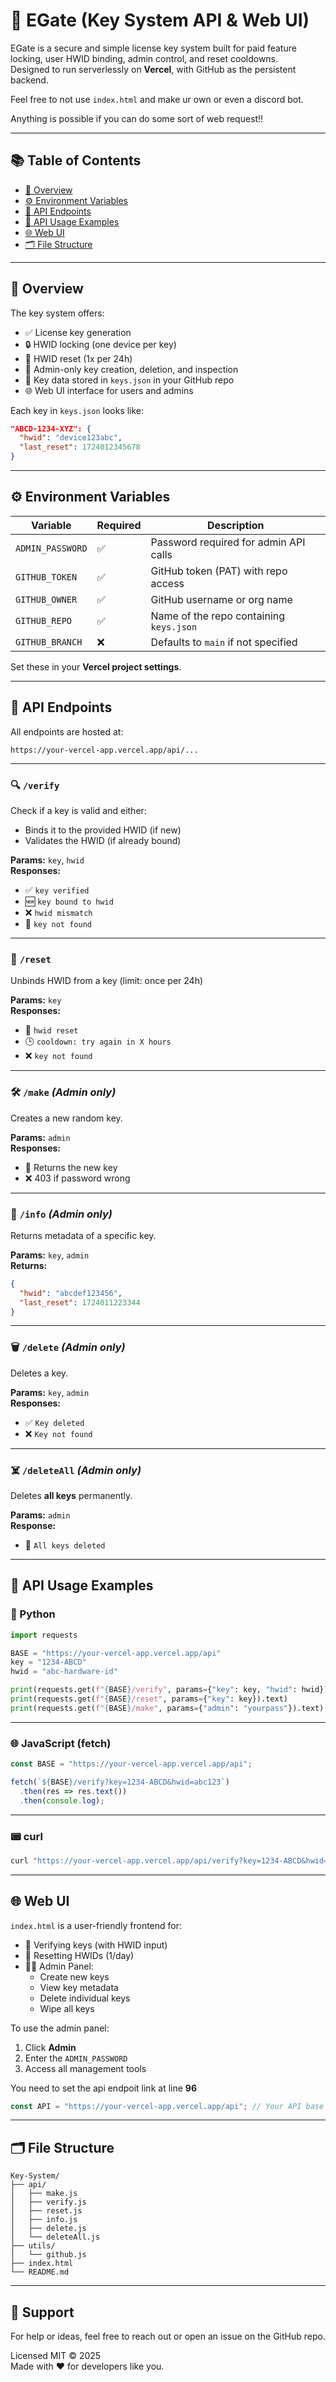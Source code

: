 # 🔐 EGate (Key System API & Web UI)

EGate is a secure and simple license key system built for paid feature locking, user HWID binding, admin control, and reset cooldowns.  
Designed to run serverlessly on **Vercel**, with GitHub as the persistent backend.


Feel free to not use `index.html` and make ur own or even a discord bot.

Anything is possible if you can do some sort of web request!!

---

## 📚 Table of Contents

- [🧩 Overview](#-overview)
- [⚙️ Environment Variables](#️-environment-variables)
- [📡 API Endpoints](#-api-endpoints)
- [🧪 API Usage Examples](#-api-usage-examples)
- [🌐 Web UI](#-web-ui)
- [🗂️ File Structure](#️-file-structure)

---

## 🧩 Overview

The key system offers:

- ✅ License key generation
- 🔒 HWID locking (one device per key)
- 🔁 HWID reset (1x per 24h)
- 🧠 Admin-only key creation, deletion, and inspection
- 💾 Key data stored in `keys.json` in your GitHub repo
- 🌐 Web UI interface for users and admins

Each key in `keys.json` looks like:

```json
"ABCD-1234-XYZ": {
  "hwid": "device123abc",
  "last_reset": 1724012345678
}
```

---

## ⚙️ Environment Variables

| Variable         | Required | Description                                      |
|------------------|----------|--------------------------------------------------|
| `ADMIN_PASSWORD` | ✅       | Password required for admin API calls            |
| `GITHUB_TOKEN`   | ✅       | GitHub token (PAT) with repo access              |
| `GITHUB_OWNER`   | ✅       | GitHub username or org name                      |
| `GITHUB_REPO`    | ✅       | Name of the repo containing `keys.json`          |
| `GITHUB_BRANCH`  | ❌       | Defaults to `main` if not specified              |

Set these in your **Vercel project settings**.

---

## 📡 API Endpoints

All endpoints are hosted at:

```
https://your-vercel-app.vercel.app/api/...
```

---

### 🔍 `/verify`

Check if a key is valid and either:
- Binds it to the provided HWID (if new)
- Validates the HWID (if already bound)

**Params:** `key`, `hwid`  
**Responses:**
- ✅ `key verified`
- 🆕 `key bound to hwid`
- ❌ `hwid mismatch`
- 🚫 `key not found`

---

### 🔁 `/reset`

Unbinds HWID from a key (limit: once per 24h)

**Params:** `key`  
**Responses:**
- 🔄 `hwid reset`
- 🕒 `cooldown: try again in X hours`
- ❌ `key not found`

---

### 🛠️ `/make` *(Admin only)*

Creates a new random key.

**Params:** `admin`  
**Responses:**
- 🔑 Returns the new key
- ❌ 403 if password wrong

---

### 🔎 `/info` *(Admin only)*

Returns metadata of a specific key.

**Params:** `key`, `admin`  
**Returns:**
```json
{
  "hwid": "abcdef123456",
  "last_reset": 1724011223344
}
```

---

### 🗑️ `/delete` *(Admin only)*

Deletes a key.

**Params:** `key`, `admin`  
**Responses:**
- ✅ `Key deleted`
- ❌ `Key not found`

---

### ☠️ `/deleteAll` *(Admin only)*

Deletes **all keys** permanently.

**Params:** `admin`  
**Response:**  
- 🧨 `All keys deleted`

---

## 🧪 API Usage Examples

### 🐍 Python

```python
import requests

BASE = "https://your-vercel-app.vercel.app/api"
key = "1234-ABCD"
hwid = "abc-hardware-id"

print(requests.get(f"{BASE}/verify", params={"key": key, "hwid": hwid}).text)
print(requests.get(f"{BASE}/reset", params={"key": key}).text)
print(requests.get(f"{BASE}/make", params={"admin": "yourpass"}).text)
```

---

### 🌐 JavaScript (fetch)

```js
const BASE = "https://your-vercel-app.vercel.app/api";

fetch(`${BASE}/verify?key=1234-ABCD&hwid=abc123`)
  .then(res => res.text())
  .then(console.log);
```

---

### 📟 curl

```bash
curl "https://your-vercel-app.vercel.app/api/verify?key=1234-ABCD&hwid=abc123"
```

---

## 🌐 Web UI

`index.html` is a user-friendly frontend for:

- 🔐 Verifying keys (with HWID input)
- 🔁 Resetting HWIDs (1/day)
- 🧑‍💼 Admin Panel:
  - Create new keys
  - View key metadata
  - Delete individual keys
  - Wipe all keys

To use the admin panel:
1. Click **Admin**
2. Enter the `ADMIN_PASSWORD`
3. Access all management tools

You need to set the api endpoit link at line **96**
```js
const API = "https://your-vercel-app.vercel.app/api"; // Your API base URL
```

---

## 🗂️ File Structure

```
Key-System/
├── api/
│   ├── make.js
│   ├── verify.js
│   ├── reset.js
│   ├── info.js
│   ├── delete.js
│   └── deleteAll.js
├── utils/
│   └── github.js
├── index.html
└── README.md
```

---

## 💬 Support

For help or ideas, feel free to reach out or open an issue on the GitHub repo.

Licensed MIT © 2025  
Made with ❤️ for developers like you.
